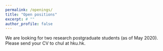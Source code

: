 ```yaml
---
permalink: /openings/
title: "Open positions"
excerpt: # ""
author_profile: false
---
```

We are looking for two research postgraduate students (as of May 2020). Please send your CV to chul at hku.hk.
